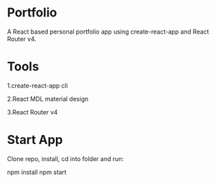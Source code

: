 # Portfolio
A React based personal portfolio app using create-react-app and React Router v4.

# Tools

1.create-react-app cli

2.React MDL material design

3.React Router v4

# Start App

Clone repo, install, cd into folder and run:

npm install
npm start
